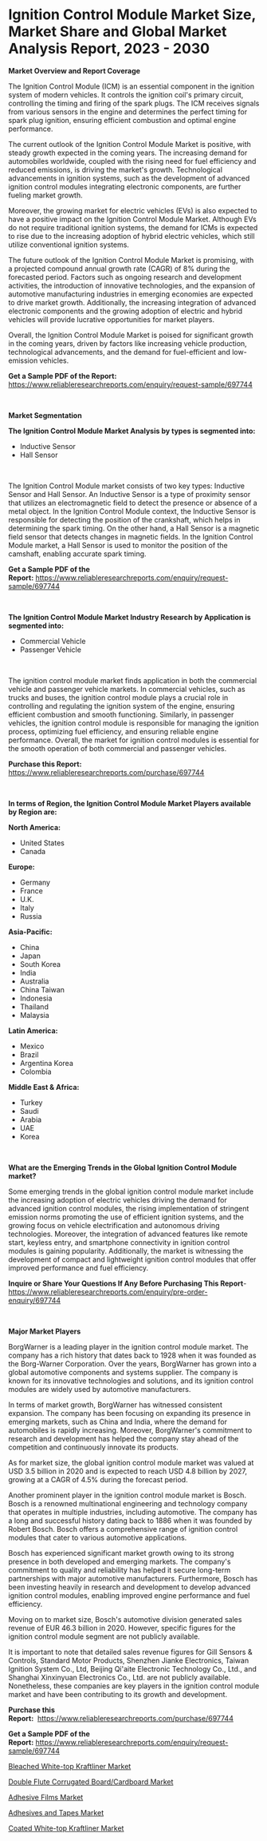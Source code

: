 <p><h1>Ignition Control Module Market Size, Market Share and Global Market Analysis Report, 2023 - 2030</h1></p><p><strong>Market Overview and Report Coverage</strong></p>
<p><p>The Ignition Control Module (ICM) is an essential component in the ignition system of modern vehicles. It controls the ignition coil's primary circuit, controlling the timing and firing of the spark plugs. The ICM receives signals from various sensors in the engine and determines the perfect timing for spark plug ignition, ensuring efficient combustion and optimal engine performance.</p><p>The current outlook of the Ignition Control Module Market is positive, with steady growth expected in the coming years. The increasing demand for automobiles worldwide, coupled with the rising need for fuel efficiency and reduced emissions, is driving the market's growth. Technological advancements in ignition systems, such as the development of advanced ignition control modules integrating electronic components, are further fueling market growth.</p><p>Moreover, the growing market for electric vehicles (EVs) is also expected to have a positive impact on the Ignition Control Module Market. Although EVs do not require traditional ignition systems, the demand for ICMs is expected to rise due to the increasing adoption of hybrid electric vehicles, which still utilize conventional ignition systems.</p><p>The future outlook of the Ignition Control Module Market is promising, with a projected compound annual growth rate (CAGR) of 8% during the forecasted period. Factors such as ongoing research and development activities, the introduction of innovative technologies, and the expansion of automotive manufacturing industries in emerging economies are expected to drive market growth. Additionally, the increasing integration of advanced electronic components and the growing adoption of electric and hybrid vehicles will provide lucrative opportunities for market players.</p><p>Overall, the Ignition Control Module Market is poised for significant growth in the coming years, driven by factors like increasing vehicle production, technological advancements, and the demand for fuel-efficient and low-emission vehicles.</p></p>
<p><strong>Get a Sample PDF of the Report:</strong> <a href="https://www.reliableresearchreports.com/enquiry/request-sample/697744">https://www.reliableresearchreports.com/enquiry/request-sample/697744</a></p>
<p>&nbsp;</p>
<p><strong>Market Segmentation</strong></p>
<p><strong>The Ignition Control Module Market Analysis by types is segmented into:</strong></p>
<p><ul><li>Inductive Sensor</li><li>Hall Sensor</li></ul></p>
<p>&nbsp;</p>
<p><p>The Ignition Control Module market consists of two key types: Inductive Sensor and Hall Sensor. An Inductive Sensor is a type of proximity sensor that utilizes an electromagnetic field to detect the presence or absence of a metal object. In the Ignition Control Module context, the Inductive Sensor is responsible for detecting the position of the crankshaft, which helps in determining the spark timing. On the other hand, a Hall Sensor is a magnetic field sensor that detects changes in magnetic fields. In the Ignition Control Module market, a Hall Sensor is used to monitor the position of the camshaft, enabling accurate spark timing.</p></p>
<p><strong>Get a Sample PDF of the Report:</strong>&nbsp;<a href="https://www.reliableresearchreports.com/enquiry/request-sample/697744">https://www.reliableresearchreports.com/enquiry/request-sample/697744</a></p>
<p>&nbsp;</p>
<p><strong>The Ignition Control Module Market Industry Research by Application is segmented into:</strong></p>
<p><ul><li>Commercial Vehicle</li><li>Passenger Vehicle</li></ul></p>
<p>&nbsp;</p>
<p><p>The ignition control module market finds application in both the commercial vehicle and passenger vehicle markets. In commercial vehicles, such as trucks and buses, the ignition control module plays a crucial role in controlling and regulating the ignition system of the engine, ensuring efficient combustion and smooth functioning. Similarly, in passenger vehicles, the ignition control module is responsible for managing the ignition process, optimizing fuel efficiency, and ensuring reliable engine performance. Overall, the market for ignition control modules is essential for the smooth operation of both commercial and passenger vehicles.</p></p>
<p><strong>Purchase this Report:</strong>&nbsp; <a href="https://www.reliableresearchreports.com/purchase/697744">https://www.reliableresearchreports.com/purchase/697744</a></p>
<p>&nbsp;</p>
<p><strong>In terms of Region, the Ignition Control Module Market Players available by Region are:</strong></p>
<p>
    <p> <strong> North America: </strong>
        <ul>
            <li>United States</li>
            <li>Canada</li>
        </ul>
        </p> 
    <p> <strong> Europe: </strong>
        <ul>
            <li>Germany</li>
            <li>France</li>
            <li>U.K.</li>
            <li>Italy</li>
            <li>Russia</li>
        </ul>
        </p> 
    <p> <strong> Asia-Pacific: </strong>
        <ul>
            <li>China</li>
            <li>Japan</li>
            <li>South Korea</li>
            <li>India</li>
            <li>Australia</li>
            <li>China Taiwan</li>
            <li>Indonesia</li>
            <li>Thailand</li>
            <li>Malaysia</li>
        </ul>
        </p> 
    <p> <strong> Latin America: </strong>
        <ul>
            <li>Mexico</li>
            <li>Brazil</li>
            <li>Argentina Korea</li>
            <li>Colombia</li>
        </ul>
        </p> 
    <p> <strong> Middle East & Africa: </strong>
        <ul>
            <li>Turkey</li>
            <li>Saudi</li>
            <li>Arabia</li>
            <li>UAE</li>
            <li>Korea</li>
        </ul>
    </p>
    </p>
<p>&nbsp;</p>
<p><strong>What are the Emerging Trends in the Global Ignition Control Module market?</strong></p>
<p><p>Some emerging trends in the global ignition control module market include the increasing adoption of electric vehicles driving the demand for advanced ignition control modules, the rising implementation of stringent emission norms promoting the use of efficient ignition systems, and the growing focus on vehicle electrification and autonomous driving technologies. Moreover, the integration of advanced features like remote start, keyless entry, and smartphone connectivity in ignition control modules is gaining popularity. Additionally, the market is witnessing the development of compact and lightweight ignition control modules that offer improved performance and fuel efficiency.</p></p>
<p><strong>Inquire or Share Your Questions If Any Before Purchasing This Report</strong>- <a href="https://www.reliableresearchreports.com/enquiry/pre-order-enquiry/697744">https://www.reliableresearchreports.com/enquiry/pre-order-enquiry/697744</a></p>
<p>&nbsp;</p>
<p><strong>Major Market Players</strong></p>
<p><p>BorgWarner is a leading player in the ignition control module market. The company has a rich history that dates back to 1928 when it was founded as the Borg-Warner Corporation. Over the years, BorgWarner has grown into a global automotive components and systems supplier. The company is known for its innovative technologies and solutions, and its ignition control modules are widely used by automotive manufacturers.</p><p>In terms of market growth, BorgWarner has witnessed consistent expansion. The company has been focusing on expanding its presence in emerging markets, such as China and India, where the demand for automobiles is rapidly increasing. Moreover, BorgWarner's commitment to research and development has helped the company stay ahead of the competition and continuously innovate its products.</p><p>As for market size, the global ignition control module market was valued at USD 3.5 billion in 2020 and is expected to reach USD 4.8 billion by 2027, growing at a CAGR of 4.5% during the forecast period.</p><p>Another prominent player in the ignition control module market is Bosch. Bosch is a renowned multinational engineering and technology company that operates in multiple industries, including automotive. The company has a long and successful history dating back to 1886 when it was founded by Robert Bosch. Bosch offers a comprehensive range of ignition control modules that cater to various automotive applications.</p><p>Bosch has experienced significant market growth owing to its strong presence in both developed and emerging markets. The company's commitment to quality and reliability has helped it secure long-term partnerships with major automotive manufacturers. Furthermore, Bosch has been investing heavily in research and development to develop advanced ignition control modules, enabling improved engine performance and fuel efficiency.</p><p>Moving on to market size, Bosch's automotive division generated sales revenue of EUR 46.3 billion in 2020. However, specific figures for the ignition control module segment are not publicly available.</p><p>It is important to note that detailed sales revenue figures for Gill Sensors & Controls, Standard Motor Products, Shenzhen Jianke Electronics, Taiwan Ignition System Co., Ltd, Beijing Qi'aite Electronic Technology Co., Ltd., and Shanghai Xinxinyuan Electronics Co., Ltd. are not publicly available. Nonetheless, these companies are key players in the ignition control module market and have been contributing to its growth and development.</p></p>
<p><strong>Purchase this Report:</strong>&nbsp;&nbsp;<a href="https://www.reliableresearchreports.com/purchase/697744">https://www.reliableresearchreports.com/purchase/697744</a></p>
<p></p>
<p><strong>Get a Sample PDF of the Report:</strong>&nbsp;<a href="https://www.reliableresearchreports.com/enquiry/request-sample/697744">https://www.reliableresearchreports.com/enquiry/request-sample/697744</a></p>
<p><p><a href="https://www.linkedin.com/pulse/bleached-white-top-kraftliner-market-size-growth-forecast/">Bleached White-top Kraftliner Market</a></p><p><a href="https://www.linkedin.com/pulse/double-flute-corrugated-boardcardboard-market-size-share/">Double Flute Corrugated Board/Cardboard Market</a></p><p><a href="https://medium.com/@kyliemorgan1913/adhesive-films-market-size-growth-forecast-2023-2030-f2c2b6f3dc05">Adhesive Films Market</a></p><p><a href="https://medium.com/@kejsioni/adhesives-and-tapes-market-size-growth-forecast-2023-2030-6f3cb71d2545">Adhesives and Tapes Market</a></p><p><a href="https://www.linkedin.com/pulse/decoding-coated-white-top-kraftliner-market-deep-dive-latest/">Coated White-top Kraftliner Market</a></p></p>
